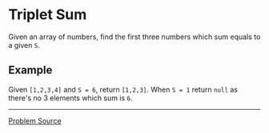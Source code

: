 # Triplet Sum

Given an array of numbers, find the first three numbers which sum equals to a given `S`.

Example
-------

Given `[1,2,3,4]` and `S = 6`, return `[1,2,3]`. When `S = 1` return `null` as there's no 3 elements
which sum is `6`.

---

[Problem Source](https://www.interviewcake.com/question/javascript/inflight-entertainment)
